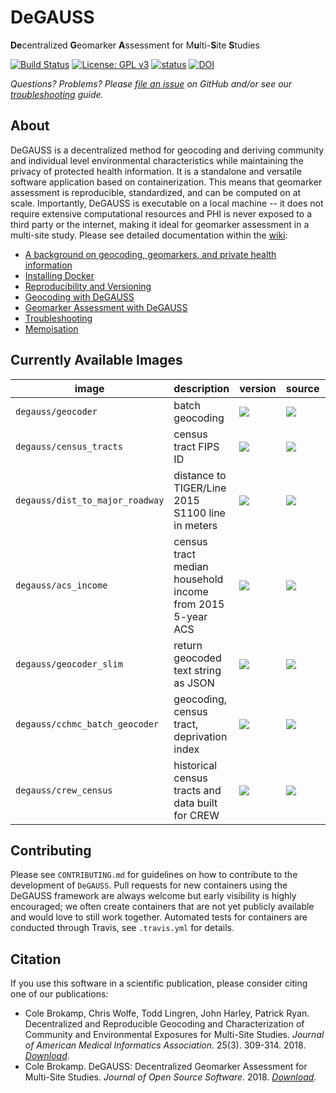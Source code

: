 # DeGAUSS

**De**centralized **G**eomarker **A**ssessment for M**u**lti-**S**ite **S**tudies  

[![Build Status](https://travis-ci.org/cole-brokamp/DeGAUSS.svg?branch=v0.3)](https://travis-ci.org/cole-brokamp/DeGAUSS)
[![License: GPL v3](https://img.shields.io/badge/License-GPL%20v3-blue.svg)](http://www.gnu.org/licenses/gpl-3.0)
[![status](http://joss.theoj.org/papers/51cadcd9bce9b42b6164e71cf708eb81/status.svg)](http://joss.theoj.org/papers/51cadcd9bce9b42b6164e71cf708eb81)
[![DOI](https://zenodo.org/badge/79760093.svg)](https://zenodo.org/badge/latestdoi/79760093)

*Questions? Problems? Please [file an issue](https://github.com/cole-brokamp/DeGAUSS/issues/new) on GitHub and/or see our [troubleshooting](https://github.com/cole-brokamp/DeGAUSS/wiki/Troubleshooting) guide.*

## About

DeGAUSS is a decentralized method for geocoding and deriving community and individual level environmental characteristics while maintaining the privacy of protected health information. It is a standalone and versatile software application based on containerization.  This means that geomarker assessment is reproducible, standardized, and can be computed on at scale. Importantly, DeGAUSS is executable on a local machine -- it does not require extensive computational resources and PHI is never exposed to a third party or the internet, making it ideal for geomarker assessment in a multi-site study. Please see detailed documentation within the [wiki](https://github.com/cole-brokamp/DeGAUSS/wiki):

- [A background on geocoding, geomarkers, and private health information](https://github.com/cole-brokamp/DeGAUSS/wiki/Background)
- [Installing Docker](https://github.com/cole-brokamp/DeGAUSS/wiki/Installing-Docker)
- [Reproducibility and Versioning](https://github.com/cole-brokamp/DeGAUSS/wiki/Reproducibility-and-Versioning)
- [Geocoding with DeGAUSS](https://github.com/cole-brokamp/DeGAUSS/wiki/Geocoding-with-DeGAUSS)
- [Geomarker Assessment with DeGAUSS](https://github.com/cole-brokamp/DeGAUSS/wiki/Geomarker-Assessment-with-DeGAUSS)
- [Troubleshooting](https://github.com/cole-brokamp/DeGAUSS/wiki/Troubleshooting)
- [Memoisation](https://github.com/cole-brokamp/DeGAUSS/wiki/Memoisation)

## Currently Available Images

| **image** |  **description** | **version** | **source** | **build** |
|-----------|------------------|-------------|------------|------------------|
`degauss/geocoder` | batch geocoding | [![](https://img.shields.io/github/tag-date/cole-brokamp/geocoder.svg?label=&style=flat-square)](https://github.com/cole-brokamp/geocoder/releases) | [![](https://img.shields.io/github/languages/code-size/cole-brokamp/geocoder.svg?colorB=9cf&label=&logo=github&logoColor=black&style=flat-square)](https://github.com/cole-brokamp/geocoder) | [![](https://img.shields.io/docker/automated/degauss/geocoder.svg?label=&logo=docker&style=flat-square)](https://cloud.docker.com/u/degauss/repository/docker/degauss/geocoder) | 
`degauss/census_tracts`  | census tract FIPS ID | [![](https://img.shields.io/github/tag-date/cole-brokamp/DeGAUSS.svg?label=&style=flat-square)](https://github.com/cole-brokamp/DeGAUSS/releases) | [![](https://img.shields.io/github/languages/code-size/cole-brokamp/DeGAUSS.svg?colorB=9cf&label=&logo=github&logoColor=black&style=flat-square)](https://github.com/cole-brokamp/DeGAUSS/tree/master/census_tracts) | [![](https://img.shields.io/docker/automated/degauss/census_tracts.svg?label=&logo=docker&style=flat-square)](https://cloud.docker.com/u/degauss/repository/docker/degauss/census_tracts) | 
`degauss/dist_to_major_roadway` | distance to TIGER/Line 2015 S1100 line in meters | [![](https://img.shields.io/github/tag-date/cole-brokamp/DeGAUSS.svg?label=&style=flat-square)](https://github.com/cole-brokamp/DeGAUSS/releases) | [![](https://img.shields.io/github/languages/code-size/cole-brokamp/DeGAUSS.svg?colorB=9cf&label=&logo=github&logoColor=black&style=flat-square)](https://github.com/cole-brokamp/DeGAUSS/tree/master/dist_to_major_roadway) | [![](https://img.shields.io/docker/automated/degauss/dist_to_major_roadway.svg?label=&logo=docker&style=flat-square)](https://cloud.docker.com/u/degauss/repository/docker/degauss/dist_to_major_roadway) | 
`degauss/acs_income` | census tract median household income from 2015 5-year ACS | [![](https://img.shields.io/github/tag-date/cole-brokamp/DeGAUSS.svg?label=&style=flat-square)](https://github.com/cole-brokamp/DeGAUSS/releases) | [![](https://img.shields.io/github/languages/code-size/cole-brokamp/DeGAUSS.svg?colorB=9cf&label=&logo=github&logoColor=black&style=flat-square)](https://github.com/cole-brokamp/DeGAUSS/tree/master/ACS_income) | [![](https://img.shields.io/docker/automated/degauss/acs_income.svg?label=&logo=docker&style=flat-square)](https://cloud.docker.com/u/degauss/repository/docker/degauss/acs_income) | 
`degauss/geocoder_slim` | return geocoded text string as JSON | [![](https://img.shields.io/github/tag-date/cole-brokamp/geocoder_slim.svg?label=&style=flat-square)](https://github.com/cole-brokamp/geocoder_slim/releases) | [![](https://img.shields.io/github/languages/code-size/cole-brokamp/geocoder_slim.svg?colorB=9cf&label=&logo=github&logoColor=black&style=flat-square)](https://github.com/cole-brokamp/geocoder_slim) | [![](https://img.shields.io/docker/automated/degauss/geocoder_slim.svg?label=&logo=docker&style=flat-square)](https://cloud.docker.com/u/degauss/repository/docker/degauss/geocoder_slim) | 
| `degauss/cchmc_batch_geocoder` | geocoding, census tract, deprivation index | [![](https://img.shields.io/github/tag-date/cole-brokamp/cchmc_batch_geocoder.svg?label=&style=flat-square)](https://github.com/cole-brokamp/cchmc_batch_geocoder/releases) | [![](https://img.shields.io/github/languages/code-size/cole-brokamp/cchmc_batch_geocoder.svg?colorB=9cf&label=&logo=github&logoColor=black&style=flat-square)](https://github.com/cole-brokamp/cchmc_batch_geocoder) | [![](https://img.shields.io/docker/automated/degauss/cchmc_batch_geocoder.svg?label=&logo=docker&style=flat-square)](https://cloud.docker.com/u/degauss/repository/docker/degauss/cchmc_batch_geocoder) | 
`degauss/crew_census` | historical census tracts and data built for CREW | [![](https://img.shields.io/github/tag-date/cole-brokamp/crew_census.svg?label=&style=flat-square)](https://github.com/cole-brokamp/crew_census/releases) | [![](https://img.shields.io/github/languages/code-size/cole-brokamp/crew_census.svg?colorB=9cf&label=&logo=github&logoColor=black&style=flat-square)](https://github.com/cole-brokamp/crew_census) | [![Docker Repository on Quay](https://quay.io/repository/degauss/crew_census/status?token=7eaa4f26-4a6c-498f-86d9-dd0e68be5fc4")](https://quay.io/repository/degauss/crew_census)


## Contributing

Please see `CONTRIBUTING.md` for guidelines on how to contribute to the development of `DeGAUSS`. Pull requests for new containers using the DeGAUSS framework are always welcome but early visibility is highly encouraged; we often create containers that are not yet publicly available and would love to still work together. Automated tests for containers are conducted through Travis, see `.travis.yml` for details.

## Citation

If you use this software in a scientific publication, please consider citing one of our publications:

- Cole Brokamp, Chris Wolfe, Todd Lingren, John Harley, Patrick Ryan. Decentralized and Reproducible Geocoding and Characterization of Community and Environmental Exposures for Multi-Site Studies. *Journal of American Medical Informatics Association*. 25(3). 309-314. 2018. [*Download*](https://colebrokamp-website.s3.amazonaws.com/publications/Brokamp_JAMIA_2017.pdf).
- Cole Brokamp. DeGAUSS: Decentralized Geomarker Assessment for Multi-Site Studies. *Journal of Open Source Software*. 2018. [*Download*](https://colebrokamp-website.s3.amazonaws.com/publications/Brokamp_JOSS_2018.pdf).
